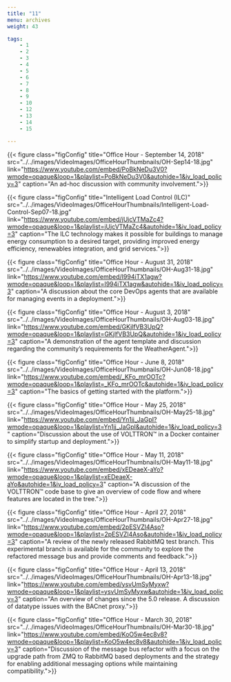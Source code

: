 ```yaml
---
title: "11"
menu: archives
weight: 43

tags: 
    - 1
    - 2
    - 3
    - 4
    - 5
    - 6
    - 7
    - 8
    - 9
    - 10
    - 12
    - 13
    - 14
    - 15

---
```


{{< figure class="figConfig" title="Office Hour - September 14, 2018" src="../../images/VideoImages/OfficeHourThumbnails/OH-Sep14-18.jpg" link="https://www.youtube.com/embed/PoBkNeDu3V0?wmode=opaque&loop=1&playlist=PoBkNeDu3V0&autohide=1&iv_load_policy=3" caption="An ad-hoc discussion with community involvement.">}}

{{< figure class="figConfig" title="Intelligent Load Control (ILC)" src="../../images/VideoImages/OfficeHourThumbnails/Intelligent-Load-Control-Sep07-18.jpg" link="https://www.youtube.com/embed/jUjcVTMaZc4?wmode=opaque&loop=1&playlist=jUjcVTMaZc4&autohide=1&iv_load_policy=3" caption="The ILC technology makes it possible for buildings to manage energy consumption to a desired target, providing improved energy efficiency, renewables integration, and grid services.">}}

{{< figure class="figConfig" title="Office Hour - August 31, 2018" src="../../images/VideoImages/OfficeHourThumbnails/OH-Aug31-18.jpg" link="https://www.youtube.com/embed/I994iTX1agw?wmode=opaque&loop=1&playlist=I994iTX1agw&autohide=1&iv_load_policy=3" caption="A discussion about the core DevOps agents that are available for managing events in a deployment.">}}

{{< figure class="figConfig" title="Office Hour - August 3, 2018" src="../../images/VideoImages/OfficeHourThumbnails/OH-Aug03-18.jpg" link="https://www.youtube.com/embed/GKjlfVB3UpQ?wmode=opaque&loop=1&playlist=GKjlfVB3UpQ&autohide=1&iv_load_policy=3" caption="A demonstration of the agent template and discussion regarding the community’s requirements for the WeatherAgent.">}}

{{< figure class="figConfig" title="Office Hour - June 8, 2018" src="../../images/VideoImages/OfficeHourThumbnails/OH-Jun08-18.jpg" link="https://www.youtube.com/embed/_KFo_mrOOTc?wmode=opaque&loop=1&playlist=_KFo_mrOOTc&autohide=1&iv_load_policy=3" caption="The basics of getting started with the platform.">}}

{{< figure class="figConfig" title="Office Hour - May 25, 2018" src="../../images/VideoImages/OfficeHourThumbnails/OH-May25-18.jpg" link="https://www.youtube.com/embed/Yn1jj_JaGpI?wmode=opaque&loop=1&playlist=Yn1jj_JaGpI&autohide=1&iv_load_policy=3" caption="Discussion about the use of VOLTTRON™ in a Docker container to simplify startup and deployment.">}}

{{< figure class="figConfig" title="Office Hour - May 11, 2018" src="../../images/VideoImages/OfficeHourThumbnails/OH-May11-18.jpg" link="https://www.youtube.com/embed/xEDeaeX-aYo?wmode=opaque&loop=1&playlist=xEDeaeX-aYo&autohide=1&iv_load_policy=3" caption="A discussion of the VOLTTRON™ code base to give an overview of code flow and where features are located in the tree.">}}

{{< figure class="figConfig" title="Office Hour - April 27, 2018" src="../../images/VideoImages/OfficeHourThumbnails/OH-Apr27-18.jpg" link="https://www.youtube.com/embed/2pESVZl4Aso?wmode=opaque&loop=1&playlist=2pESVZl4Aso&autohide=1&iv_load_policy=3" caption="A review of the newly released RabbitMQ test branch. This experimental branch is available for the community to explore the refactored message bus and provide comments and feedback.">}}

{{< figure class="figConfig" title="Office Hour - April 13, 2018" src="../../images/VideoImages/OfficeHourThumbnails/OH-Apr13-18.jpg" link="https://www.youtube.com/embed/ysvUmSyMyxw?wmode=opaque&loop=1&playlist=ysvUmSyMyxw&autohide=1&iv_load_policy=3" caption="An overview of changes since the 5.0 release. A discussion of datatype issues with the BACnet proxy.">}}

{{< figure class="figConfig" title="Office Hour - March 30, 2018" src="../../images/VideoImages/OfficeHourThumbnails/OH-Mar30-18.jpg" link="https://www.youtube.com/embed/KoO5w4ec8v8?wmode=opaque&loop=1&playlist=KoO5w4ec8v8&autohide=1&iv_load_policy=3" caption="Discussion of the message bus refactor with a focus on the upgrade path from ZMQ to RabbitMQ based deployments and the strategy for enabling additional messaging options while maintaining compatibility.">}}
